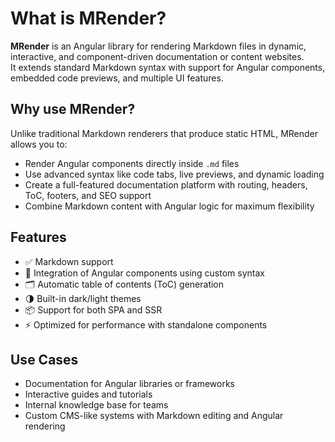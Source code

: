﻿# What is MRender?

**MRender** is an Angular library for rendering Markdown files in dynamic, interactive, and component-driven documentation or content websites.  
It extends standard Markdown syntax with support for Angular components, embedded code previews, and multiple UI features.

## Why use MRender?

Unlike traditional Markdown renderers that produce static HTML, MRender allows you to:

- Render Angular components directly inside `.md` files
- Use advanced syntax like code tabs, live previews, and dynamic loading
- Create a full-featured documentation platform with routing, headers, ToC, footers, and SEO support
- Combine Markdown content with Angular logic for maximum flexibility

## Features

- ✅ Markdown support
- 🧩 Integration of Angular components using custom syntax
- 🗂️ Automatic table of contents (ToC) generation
- 🌗 Built-in dark/light themes
- 📦 Support for both SPA and SSR
- ⚡ Optimized for performance with standalone components

## Use Cases

- Documentation for Angular libraries or frameworks
- Interactive guides and tutorials
- Internal knowledge base for teams
- Custom CMS-like systems with Markdown editing and Angular rendering
